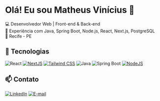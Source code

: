 # Olá! Eu sou Matheus Vinícius 👋

💻 Desenvolvedor Web | Front-end & Back-end  
🚀 Experiência com Java, Spring Boot, Node.js, React, Next.js, PostgreSQL  
📍 Recife - PE  

## 🔹 Tecnologias
![React](https://img.shields.io/badge/React-20232A?style=for-the-badge&logo=react&logoColor=61DAFB)
[![NextJS](https://img.shields.io/badge/next%20js-000000?style=for-the-badge&logo=nextdotjs&logoColor=white)]()
[![Tailwind CSS](https://img.shields.io/badge/Tailwind_CSS-38B2AC?style=for-the-badge&logo=tailwind-css&logoColor=white)]()
![Java](https://img.shields.io/badge/Java-ED8B00?style=for-the-badge&logo=java&logoColor=white)
![Spring Boot](https://img.shields.io/badge/Spring%20Boot-6DB33F?style=for-the-badge&logo=spring&logoColor=white)
[![NodeJS](https://img.shields.io/badge/Node%20js-339933?style=for-the-badge&logo=nodedotjs&logoColor=white)]()

## 📫 Contato
[![LinkedIn](https://img.shields.io/badge/LinkedIn-0077B5?style=for-the-badge&logo=linkedin&logoColor=white)](https://linkedin.com/in/matheusviniciusgadev) [![E-mail](https://img.shields.io/badge/Gmail-FFFFFF?style=for-the-badge&logo=gmail&logoColor=Red)](mailto:matheusviniciusga@gmail.com)
